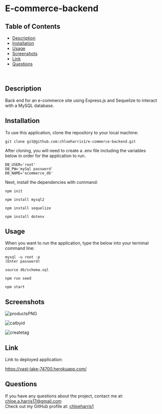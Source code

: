 # E-commerce-backend

## Table of Contents 

- [Description](#description)
- [Installation](#installation)
- [Usage](#usage)
- [Screenshots](#screenshots)
- [Link](#link)
- [Questions](#questions)

<br />

## Description
Back end for an e-commerce site using Express.js and Sequelize to interact with a MySQL database.

## Installation
To use this application, clone the repository to your local machine:
```
git clone git@github.com:chloeharris1/e-commerce-backend.git
```

After cloning, you will need to create a .env file including the variables below in order for the application to run.
``` 
DB_USER='root'
DB_PW='mySql password'
DB_NAME='ecommerce_db'
```
Next, install the dependencies with command:
```
npm init 
```
```
npm install mysql2
```
```
npm install sequelize
```
```
npm install dotenv
```
## Usage
When you want to run the application, type the below into your terminal command line:
```
mysql -u root -p
(Enter password) 
```
```
source db/schema.sql
```
```
npm run seed
```
```
npm start
```
## Screenshots
![productsPNG](https://user-images.githubusercontent.com/89039793/139467182-0a52d7c7-1d05-46a7-ae59-485e97b95157.PNG)

![catbyid](https://user-images.githubusercontent.com/89039793/139467264-b885df3b-65c2-4d3b-bc52-19c4c0419b32.PNG)

![createtag](https://user-images.githubusercontent.com/89039793/139467325-1643aff0-96e2-47fc-ab90-4d19e4e72284.PNG)

## Link

Link to deployed application:

https://vast-lake-74700.herokuapp.com/

## Questions

If you have any questions about the project, contact me at: 
chloe.a.harris17@gmail.com <br />
Check out my GitHub profile at: 
[chloeharris1](https://github.com/chloeharris1/) <br />
